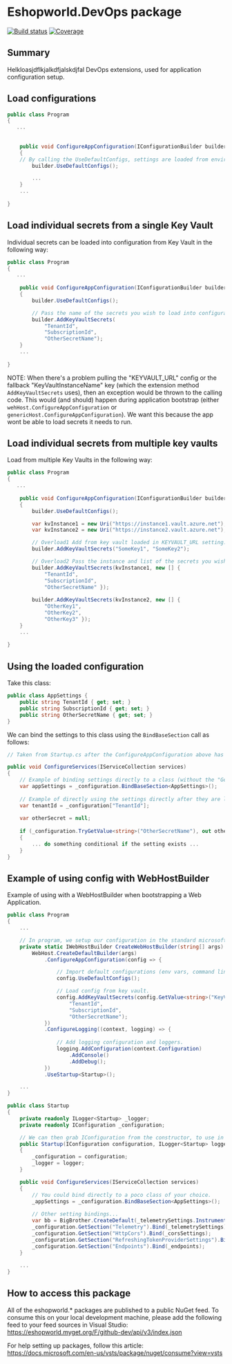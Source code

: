 # Eshopworld.DevOps package

[![Build status](https://dev.azure.com/eshopworld/Github%20build/_apis/build/status/devops)](https://dev.azure.com/eshopworld/Github%20build/_build/latest?definitionId=150)
[![Coverage](https://sonarcloud.io/api/project_badges/measure?project=esw.devops&metric=coverage)](https://sonarcloud.io/dashboard?id=esw.devops)

## Summary

Helkloasjdflkjalkdfjalskdjfal
DevOps extensions, used for application configuration setup.

## Load configurations

```csharp
public class Program
{
   ...
   
   
    public void ConfigureAppConfiguration(IConfigurationBuilder builder)
    {
	// By calling the UseDefaultConfigs, settings are loaded from environment, command line args, followed by appsettings.
        builder.UseDefaultConfigs();

		...
    }
    ...
   
}
```

## Load individual secrets from a single Key Vault

Individual secrets can be loaded into configuration from Key Vault in the following way:

```csharp
public class Program
{
   ...
   
    public void ConfigureAppConfiguration(IConfigurationBuilder builder)
    {
        builder.UseDefaultConfigs();

        // Pass the name of the secrets you wish to load into configuration.
        builder.AddKeyVaultSecrets(  
			"TenantId", 
			"SubscriptionId", 
			"OtherSecretName");
    }
    ...
   
}
```

NOTE: When there's a problem pulling the "KEYVAULT_URL" config or the fallback "KeyVaultInstanceName" key (which the extension method `AddKeyVaultSecrets` uses), then an exception would be thrown to the calling code. This would (and should) happen during application bootstrap (either `wehHost.ConfigureAppConfiguration` or `genericHost.ConfigureAppConfiguration`). We want this because the app wont be able to load secrets it needs to run.

## Load individual secrets from multiple key vaults

Load from multiple Key Vaults in the following way:

```csharp
public class Program
{
   ...
   
    public void ConfigureAppConfiguration(IConfigurationBuilder builder)
    {
        builder.UseDefaultConfigs();

		var kvInstance1 = new Uri("https://instance1.vault.azure.net");
		var kvInstance2 = new Uri("https://instance2.vault.azure.net");

        // Overload1 Add from key vault loaded in KEYVAULT_URL setting.
        builder.AddKeyVaultSecrets("SomeKey1", "SomeKey2");

        // Overload2 Pass the instance and list of the secrets you wish to load into configuration.
        builder.AddKeyVaultSecrets(kvInstance1, new [] {
			"TenantId", 
			"SubscriptionId", 
			"OtherSecretName" });
		
		builder.AddKeyVaultSecrets(kvInstance2, new [] {
			"OtherKey1", 
			"OtherKey2", 
			"OtherKey3" });
    }
    ...
   
}

```

## Using the loaded configuration

Take this class:

```csharp
public class AppSettings {
	public string TenantId { get; set; }
	public string SubscriptionId { get; set; }
	public string OtherSecretName { get; set; }
}
```

We can bind the settings to this class using the `BindBaseSection` call as follows:

```csharp
// Taken from Startup.cs after the ConfigureAppConfiguration above has been run.

public void ConfigureServices(IServiceCollection services)
{
	// Example of binding settings directly to a class (without the "GetSection" call).
	var appSettings = _configuration.BindBaseSection<AppSettings>();
	
	// Example of directly using the settings directly after they are loaded.
	var tenantId = _configuration["TenantId"];
	
	var otherSecret = null;
	
	if (_configuration.TryGetValue<string>("OtherSecretName"), out otherSecret) 
	{
		... do something conditional if the setting exists ...
	}
}
```

## Example of using config with WebHostBuilder

Example of using with a WebHostBuilder when bootstrapping a Web Application.

```csharp
public class Program
{
	...

	// In program, we setup our configuration in the standard microsoft way...
	private static IWebHostBuilder CreateWebHostBuilder(string[] args) =>
		WebHost.CreateDefaultBuilder(args)
			.ConfigureAppConfiguration(config => {

				// Import default configurations (env vars, command line args, appSettings.json etc).
				config.UseDefaultConfigs();

				// Load config from key vault.
				config.AddKeyVaultSecrets(config.GetValue<string>("KeyVaultInstanceName"),
					"TenantId",
					"SubscriptionId",
					"OtherSecretName");
			})
			.ConfigureLogging((context, logging) => {
				
				// Add logging configuration and loggers.
				logging.AddConfiguration(context.Configuration)
					.AddConsole()
					.AddDebug();
			})
			.UseStartup<Startup>();

	...
}
```

```csharp
public class Startup
{
	private readonly ILogger<Startup> _logger;
	private readonly IConfiguration _configuration;

	// We can then grab IConfiguration from the constructor, to use in our startup file as follows:
	public Startup(IConfiguration configuration, ILogger<Startup> logger)
	{
		_configuration = configuration;
		_logger = logger;
	}

	public void ConfigureServices(IServiceCollection services)
	{
		// You could bind directly to a poco class of your choice.
		_appSettings = _configuration.BindBaseSection<AppSettings>();
		
		// Other setting bindings...
		var bb = BigBrother.CreateDefault(_telemetrySettings.InstrumentationKey, _telemetrySettings.InternalKey);
		_configuration.GetSection("Telemetry").Bind(_telemetrySettings);
		_configuration.GetSection("HttpCors").Bind(_corsSettings);
		_configuration.GetSection("RefreshingTokenProviderSettings").Bind(_refreshingTokenProviderOptions);
		_configuration.GetSection("Endpoints").Bind(_endpoints);
	}
	
	...
}
```

## How to access this package
All of the eshopworld.* packages are published to a public NuGet feed.  To consume this on your local development machine, please add the following feed to your feed sources in Visual Studio:
https://eshopworld.myget.org/F/github-dev/api/v3/index.json
 
For help setting up packages, follow this article: https://docs.microsoft.com/en-us/vsts/package/nuget/consume?view=vsts
